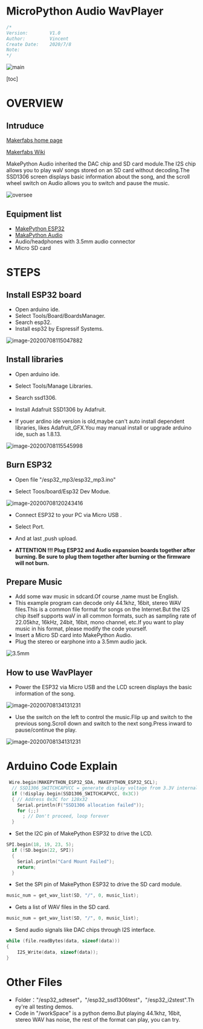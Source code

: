 # MicroPython Audio WavPlayer

```c++
/*
Version:		V1.0
Author:			Vincent
Create Date:	2020/7/8
Note:
*/
```

![main](https://github.com/Makerfabs/Project_MakePython_Audio_Music/blob/master/md_pic/main.jpg)

[toc]

# OVERVIEW

## Intruduce

[Makerfabs home page](https://www.makerfabs.com/)

[Makerfabs Wiki](https://makerfabs.com/wiki/index.php?title=Main_Page)

MakePython Audio inherited the DAC chip and SD card module.The I2S chip allows you to play waV songs stored on an SD card without decoding.The SSD1306 screen displays basic information about the song, and the scroll wheel switch on Audio allows you to switch and pause the music.

![oversee](https://github.com/Makerfabs/Project_MakePython_Audio_Music/blob/master/md_pic/oversee.png)

## Equipment list

- [MakePython ESP32](https://www.makerfabs.com/wiki/index.php?title=MakePython_ESP32)
- [MakaPython Audio](https://www.makerfabs.com/wiki/index.php?title=MakaPython_Audio)
- Audio/headphones with 3.5mm audio connector
- Micro SD card



# STEPS

## Install ESP32 board

- Open arduino ide.
- Select Tools/Board/BoardsManager.
- Search esp32.
- Install esp32 by Espressif Systems.

![image-20200708115047882](https://github.com/Makerfabs/Project_MakePython_Audio_Music/blob/master/md_pic/image-20200708115047882.png)

## Install libraries

- Open arduino ide.
- Select Tools/Manage Libraries.
- Search ssd1306.

- Install Adafruit SSD1306 by Adafruit.

- If youer ardino ide version is old,maybe can't auto install dependent libraries, likes Adafruit_GFX.You may manual install or upgrade arduino ide, such as 1.8.13.



![image-20200708115545998](https://github.com/Makerfabs/Project_MakePython_Audio_Music/blob/master/md_pic/image-20200708115545998.png)

## Burn ESP32

- Open file "/esp32_mp3/esp32_mp3.ino"

- Select Toos/board/Esp32 Dev Modue.

![image-20200708120243416](https://github.com/Makerfabs/Project_MakePython_Audio_Music/blob/master/md_pic/image-20200708120243416.png)

- Connect ESP32 to your PC via Micro USB .

- Select Port.
- And at last ,push upload.
- **ATTENTION !!! Plug ESP32 and Audio expansion boards together after burning. Be sure to plug them together after burning or the firmware will not burn.** 

## Prepare Music

- Add some wav music in sdcard.Of course ,name must be English.
- This example program can decode only 44.1khz, 16bit, stereo WAV files.This is a common file format for songs on the Internet.But the I2S chip itself supports waV in all common formats, such as sampling rate of 22.05khz, 16kHz, 24bit, 16bit, mono channel, etc.If you want to play music in his format, please modify the code yourself.
- Insert a Micro SD card into MakePython Audio.
- Plug the stereo or earphone into a 3.5mm audio jack.


![3.5mm](https://github.com/Makerfabs/Project_MakePython_Audio_Music/blob/master/md_pic/3.5mm.jpg)

  

## How to use WavPlayer

- Power the ESP32 via Micro USB and the LCD screen displays the basic information of the song.

![image-20200708134131231](https://github.com/Makerfabs/Project_MakePython_Audio_Music/blob/master/md_pic/music_info.jpg)

- Use the switch on the left to control the music.Flip up and switch to the previous song.Scroll down and switch to the next song.Press inward to pause/continue the play.

![image-20200708134131231](https://github.com/Makerfabs/Project_MakePython_Audio_Music/blob/master/md_pic/image-20200708134131231.png)

# Arduino Code Explain

```c++
 Wire.begin(MAKEPYTHON_ESP32_SDA, MAKEPYTHON_ESP32_SCL);
  // SSD1306_SWITCHCAPVCC = generate display voltage from 3.3V internally
  if (!display.begin(SSD1306_SWITCHCAPVCC, 0x3C))
  { // Address 0x3C for 128x32
    Serial.println(F("SSD1306 allocation failed"));
    for (;;)
      ; // Don't proceed, loop forever
  }
```

- Set the I2C pin of MakePython ESP32 to drive the LCD.

```c++
SPI.begin(18, 19, 23, 5);
  if (!SD.begin(22, SPI))
  {
    Serial.println("Card Mount Failed");
    return;
  }
```

- Set the SPI pin of MakePython ESP32 to drive the SD card module.
```c++
music_num = get_wav_list(SD, "/", 0, music_list);
```
- Gets a list of WAV files in the SD card.

```c++
music_num = get_wav_list(SD, "/", 0, music_list);
```
- Send audio signals like DAC chips through I2S interface.

```c++
while (file.readBytes(data, sizeof(data)))
{
    I2S_Write(data, sizeof(data));
}
```

# Other Files

- Folder："/esp32_sdteset"，"/esp32_ssd1306test"，"/esp32_i2stest".They're all testing demos.
- Code in "/workSpace" is a python demo.But playing 44.1khz, 16bit, stereo WAV has noise, the rest of the format can play, you can try.